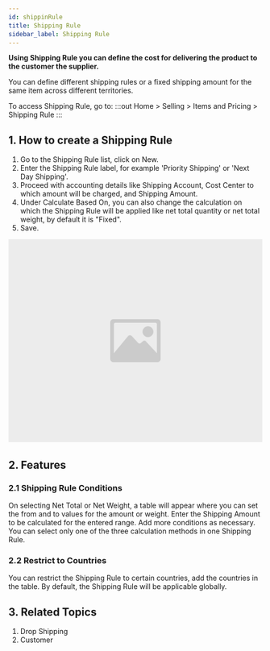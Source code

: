 ```yaml
---
id: shippinRule
title: Shipping Rule
sidebar_label: Shipping Rule
---
```


**Using Shipping Rule you can define the cost for delivering the product to the customer the supplier.**

You can define different shipping rules or a fixed shipping amount for the same item across different territories.

To access Shipping Rule, go to:
:::out
Home > Selling > Items and Pricing > Shipping Rule
:::

## 1. How to create a Shipping Rule

1. Go to the Shipping Rule list, click on New.
1. Enter the Shipping Rule label, for example 'Priority Shipping' or 'Next Day Shipping'.
1. Proceed with accounting details like Shipping Account, Cost Center to which amount will be charged, and Shipping Amount.
1. Under Calculate Based On, you can also change the calculation on which the Shipping Rule will be applied like net total quantity or net total weight, by default it is "Fixed".
1. Save.

![image](images/image.jpg)

## 2. Features

### 2.1 Shipping Rule Conditions

On selecting Net Total or Net Weight, a table will appear where you can set the from and to values for the amount or weight. Enter the Shipping Amount to be calculated for the entered range. Add more conditions as necessary. You can select only one of the three calculation methods in one Shipping Rule.

### 2.2 Restrict to Countries

You can restrict the Shipping Rule to certain countries, add the countries in the table. By default, the Shipping Rule will be applicable globally.

## 3. Related Topics

1. Drop Shipping
1. Customer
